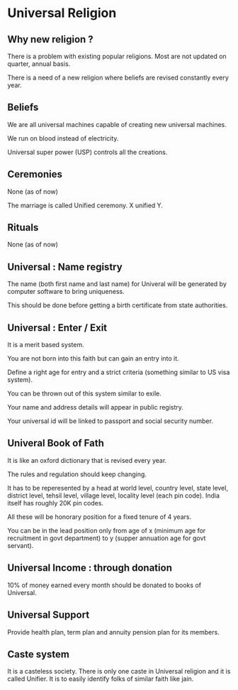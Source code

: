 # Universal Religion

## Why new religion ?

There is a problem with existing popular religions. Most are not updated on quarter, annual basis.

There is a need of a new religion where beliefs are revised constantly every year.

## Beliefs
We are all universal machines capable of creating new universal machines.

We run on blood instead of electricity.

Universal super power (USP) controls all the creations.

## Ceremonies
None (as of now)

The marriage is called Unified ceremony. X unified Y.

## Rituals
None (as of now)

## Universal : Name registry
The name (both first name and last name) for Univeral will be generated by computer software to bring uniqueness.

This should be done before getting a birth certificate from state authorities.

## Universal : Enter / Exit 
It is a merit based system.

You are not born into this faith but can gain an entry into it.

Define a right age for entry and a strict criteria (something similar to US visa system).

You can be thrown out of this system similar to exile.

Your name and address details will appear in public registry. 

Your universal id will be linked to passport and social security number.

## Univeral Book of Fath
It is like an oxford dictionary that is revised every year.

The rules and regulation should keep changing.

It has to be reperesented by a head at world level, country level, state level, district level, tehsil level, village level, locality level (each pin code). India itself has roughly 20K pin codes.

All these will be honorary position for a fixed tenure of 4 years.

You can be in the lead position only from age of x (minimum age for recruitment in govt department) to y (supper annuation age for govt servant).

## Universal Income : through donation
10% of money earned every month should be donated to books of Universal.

## Universal Support
Provide health plan, term plan and annuity pension plan for its members.

## Caste system

It is a casteless society. There is only one caste in Universal religion and it is called Unifier. 
It is to easily identify folks of similar faith like jain.






